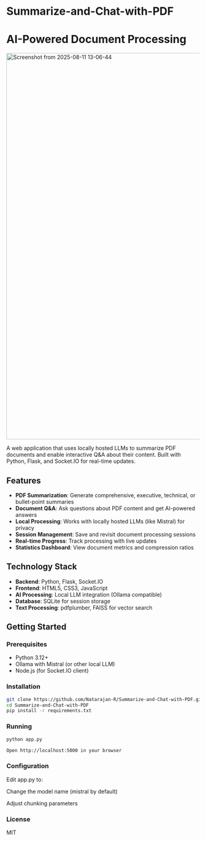# Summarize-and-Chat-with-PDF   

# AI-Powered Document Processing


<img width="1849" height="1007" alt="Screenshot from 2025-08-11 13-06-44" src="https://github.com/user-attachments/assets/e9adc757-b2f0-4e9c-b2c2-9cb2aa3861a4" />





A web application that uses locally hosted LLMs to summarize PDF documents and enable interactive Q&A about their content. Built with Python, Flask, and Socket.IO for real-time updates.

## Features

- **PDF Summarization**: Generate comprehensive, executive, technical, or bullet-point summaries
- **Document Q&A**: Ask questions about PDF content and get AI-powered answers
- **Local Processing**: Works with locally hosted LLMs (like Mistral) for privacy
- **Session Management**: Save and revisit document processing sessions
- **Real-time Progress**: Track processing with live updates
- **Statistics Dashboard**: View document metrics and compression ratios

## Technology Stack

- **Backend**: Python, Flask, Socket.IO
- **Frontend**: HTML5, CSS3, JavaScript
- **AI Processing**: Local LLM integration (Ollama compatible)
- **Database**: SQLite for session storage
- **Text Processing**: pdfplumber, FAISS for vector search

## Getting Started

### Prerequisites
- Python 3.12+
- Ollama with Mistral (or other local LLM)
- Node.js (for Socket.IO client)

### Installation
```bash
git clone https://github.com/Natarajan-R/Summarize-and-Chat-with-PDF.git
cd Summarize-and-Chat-with-PDF
pip install -r requirements.txt
```
### Running
```bash
python app.py

Open http://localhost:5000 in your browser
```

### Configuration
Edit app.py to:

Change the model name (mistral by default)

Adjust chunking parameters



### License
MIT
